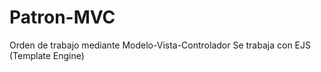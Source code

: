 # Patron-MVC
Orden de trabajo mediante Modelo-Vista-Controlador
Se trabaja con EJS (Template Engine)
